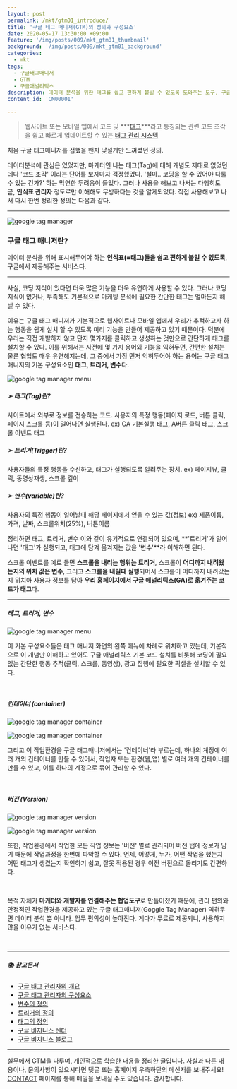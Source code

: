 ```yaml
---
layout: post
permalink: /mkt/gtm01_introduce/
title: '구글 태그 매니저(GTM)의 정의와 구성요소'
date: 2020-05-17 13:30:00 +09:00
feature: '/img/posts/009/mkt_gtm01_thumbnail'
background: '/img/posts/009/mkt_gtm01_background'
categories:
  - mkt
tags:
  - 구글태그매니저
  - GTM
  - 구글애널리틱스
description: 데이터 분석을 위한 태그를 쉽고 편하게 붙일 수 있도록 도와주는 도구, 구글 태그 매니저의 개념과 구성요소를 소개합니다.
content_id: 'CM00001'

---
```


> 웹사이트 또는 모바일 앱에서 코드 및 ***[태그](https://support.google.com/tagmanager/answer/3281060)***라고 통칭되는 관련 코드 조각을 쉽고 빠르게 업데이트할 수 있는 [태그 관리 시스템](https://en.wikipedia.org/wiki/Tag_management_system)

처음 구글 태그매니저를 접했을 왠지 낯설게만 느껴졌던 정의.

데이터분석에 관심은 있었지만, 마케터인 나는 태그(Tag)에 대해 개념도 제대로 없었던데다 '코드 조각' 이라는 단어를 보자마자 걱정했었다. '설마.. 코딩을 할 수 있어야 다룰 수 있는 건가?' 하는 막연한 두려움이 들었다. 그러나 사용을 해보고 나서는 다행히도 곧, **인식표 관리자** 정도로만 이해해도 무방하다는 것을 알게되었다. 직접 사용해보고 나서 다시 한번 정리한 정의는 다음과 같다.

------

![google tag manager](/img/posts/009/01.jpg)

### 구글 태그 매니저란?

데이터 분석을 위해 표시해두어야 하는 **인식표(=태그)들을 쉽고 편하게 붙일 수 있도록**, 구글에서 제공해주는 서비스다.

------

사실, 코딩 지식이 있다면 더욱 많은 기능을 더욱 유연하게 사용할 수 있다. 그러나 코딩 지식이 없거나, 부족해도 기본적으로 마케팅 분석에 필요한 간단한 태그는 얼마든지 해낼 수 있다.

이유는 구글 태그 매니저가 기본적으로 웹사이트나 모바일 앱에서 우리가 추적하고자 하는 행동을 쉽게 설치 할 수 있도록 미리 기능을 만들어 제공하고 있기 때문이다. 덕분에 우리는 직접 개발하지 않고 단지 몇가지를 클릭하고 생성하는 것만으로 간단하게 태그를 설치할 수 있다. 이를 위해서는 사전에 몇 가지 용어와 기능을 익혀두면, 간편한 설치는 물론 협업도 매우 유연해지는데, 그 중에서 가장 먼저 익혀두어야 하는 용어는 구글 태그 매니저의 기본 구성요소인 **태그, 트리거, 변수**다.

![google tag manager menu](/img/posts/009/07.jpg)

##### ➢ 태그(Tag)란?

사이트에서 외부로 정보를 전송하는 코드. 사용자의 특정 행동(페이지 로드, 버튼 클릭, 페이지 스크롤 등)이 일어나면 실행된다. ex) GA 기본실행 태그, A버튼 클릭 태그, 스크롤 이벤트 태그

##### ➢ 트리거(Trigger)란?

사용자들의 특정 행동을 수신하고, 태그가 실행되도록 알려주는 장치.  ex) 페이지뷰, 클릭, 동영상재생, 스크롤 깊이

##### ➢ 변수(variable)란?

사용자의 특정 행동이 일어날때 해당 페이지에서 얻을 수 있는 값(정보) ex) 제품이름, 가격, 날짜, 스크롤위치(25%), 버튼이름

정리하면 태그, 트리거, 변수 이와 같이 유기적으로 연결되어 있으며, **'트리거'가 일어나면 '태그'가 실행되고, 태그에 담겨 옮겨지는 값을 '변수'**라 이해하면 된다.

스크롤 이벤트를 예로 들면 **스크롤을 내리는 행위는 트리거**, 스크롤이 **어디까지 내려왔는지의 위치 값은 변수**, 그리고 **스크롤을 내릴때 실행**되어서 스크롤이 어디까지 내려갔는지 위치아 사용자 정보를 담아 **우리 홈페이지에서 구글 애널리틱스(GA)로 옮겨주는 코드가 태그**다.

------

##### 태그, 트리거, 변수

![google tag manager menu](/img/posts/009/02.jpg)

이 기본 구성요소들은 태그 매니저 화면의 왼쪽 메뉴에 차례로 위치하고 있는데, 기본적으로 이 개념만 이해하고 있어도 구글 애널리틱스 기본 코드 설치를 비롯해 코딩이 필요없는 간단한 행동 추적(클릭, 스크롤, 동영상), 광고 집행에 필요한 픽셀을 설치할 수 있다.

<br>

##### 컨테이너 (container)

![google tag manager container](/img/posts/009/03.jpg)

![google tag manager container](/img/posts/009/04.jpg)

그리고 이 작업환경을 구글 태그매니저에서는 '컨테이너'라 부르는데, 하나의 계정에 여러 개의 컨테이너를 만들 수 있어서, 작업자 또는 환경(웹,앱) 별로 여러 개의 컨테이너를 만들 수 있고, 이를 하나의 계정으로 묶어 관리할 수 있다.

<br>

##### 버전 (Version)

![google tag manager version](/img/posts/009/05.jpg)

![google tag manager version](/img/posts/009/06.jpg)

또한, 작업환경에서 작업한 모든 작업 정보는 '버전' 별로 관리되어 버전 탭에 정보가 남기 때문에 작업과정을 한번에 파악할 수 있다. 언제, 어떻게, 누가, 어떤 작업을 했는지 어떤 태그가 생겼는지 확인하기 쉽고, 잘못 적용된 경우 이전 버전으로 돌리기도 간편하다.

<br>

목적 자체가 **마케터와 개발자를 연결해주는 협업도구**로 만들어졌기 때문에, 관리 편의와 안정적인 작업환경을 제공하고 있는 구글 태그매니저(Goggle Tag Manager) 익혀두면 데이터 분석 뿐 아니라. 업무 편의성이 높아진다. 게다가 무료로 제공되니, 사용하지 않을 이유가 없는 서비스다.

<br>

------

##### 📚 참고문서

- [구글 태그 관리자의 개요](https://support.google.com/tagmanager/answer/6102821)
- [구글 태그 관리자의 구성요소](https://support.google.com/tagmanager/answer/6103657)
- [변수의 정의](https://support.google.com/tagmanager/topic/7683268)
- [트리거의 정의](https://support.google.com/tagmanager/topic/7679384)
- [태그의 정의](https://support.google.com/tagmanager/answer/3281060)
- [구글 비지니스 센터](https://marketingplatform.google.com/)
- [구글 비지니스 블로그](https://www.blog.google/products/marketingplatform/)

------

실무에서 GTM을 다루며, 개인적으로 학습한 내용을 정리한 글입니다. 사실과 다른 내용이나, 문의사항이 있으시다면 댓글 또는 홈페이지 우측하단의 메신저를 보내주세요! [CONTACT](https://nohze.com/contact) 페이지를 통해 메일을 보내실 수도 있습니다. 감사합니다.<br><br>
